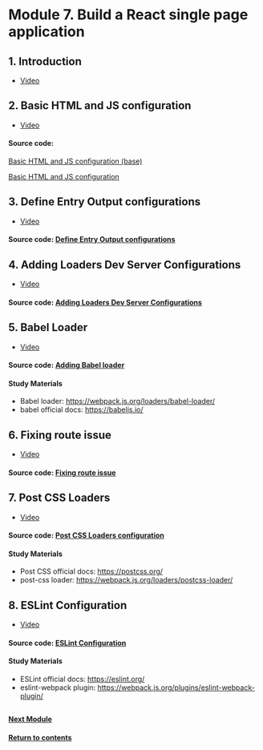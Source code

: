 # Module 7. Build a React single page application
## 1. Introduction
- [Video](https://youtu.be/mxOL2rAI78w)

## 2. Basic HTML and JS configuration
- [Video](https://youtu.be/4zSEZXC0G6E)

#### Source code: 
[Basic HTML and JS configuration (base)](https://github.com/yaskutsWeb/webpack-course/tree/master/source/module%207/1.%20Basic%20HTML%20and%20JS%20configuration%20(base)%20%5Blesson%202%5D)

[Basic HTML and JS configuration](https://github.com/yaskutsWeb/webpack-course/tree/master/source/module%207/1.%20Basic%20HTML%20and%20JS%20configuration%20%5Blesson%202%5D)

## 3. Define Entry Output configurations
- [Video](https://youtu.be/DdmZDYa1xPQ)

#### Source code: [Define Entry Output configurations](https://github.com/yaskutsWeb/webpack-course/tree/master/source/module%207/2.%20Define%20Entry%20Output%20configurations%20%5Blesson%203%5D)

## 4. Adding Loaders Dev Server Configurations
- [Video](https://youtu.be/xTTi8MIUeeg)

#### Source code: [Adding Loaders Dev Server Configurations](https://github.com/yaskutsWeb/webpack-course/tree/master/source/module%207/3.%20Adding%20Loaders%20Dev%20Server%20Configurations%20%5Blesson%204%5D)

## 5. Babel Loader
- [Video](https://youtu.be/ZTGf312IaGg)

#### Source code: [Adding Babel loader](https://github.com/yaskutsWeb/webpack-course/tree/master/source/module%207/4.%20Adding%20Babel%20loader%20%5Blesson%205%5D)

#### Study Materials
- Babel loader: https://webpack.js.org/loaders/babel-loader/
- babel official docs: https://babeljs.io/

## 6. Fixing route issue
- [Video](https://youtu.be/ltguzid-8FA)

#### Source code: [Fixing route issue](https://github.com/yaskutsWeb/webpack-course/tree/master/source/module%207/5.%20Fixing%20route%20issue%20%5Blesson%206%5D)

## 7. Post CSS Loaders
- [Video](https://youtu.be/QbGrswQ8cXE)

#### Source code: [Post CSS Loaders configuration](https://github.com/yaskutsWeb/webpack-course/tree/master/source/module%207/6.%20Post%20CSS%20Loaders%20configuration%20%5Blesson%207%5D)

#### Study Materials
- Post CSS official docs: https://postcss.org/
- post-css loader: https://webpack.js.org/loaders/postcss-loader/

## 8. ESLint Configuration
- [Video](https://youtu.be/iZpw6vFVYgs)

#### Source code: [ESLint Configuration](https://github.com/yaskutsWeb/webpack-course/tree/master/source/module%207/7.%20ESLint%20configuration%20%5Blesson%208%5D)

#### Study Materials
- ESLint official docs: https://eslint.org/
- eslint-webpack plugin: https://webpack.js.org/plugins/eslint-webpack-plugin/
  
##
#### [Next Module](https://github.com/yaskutsWeb/webpack-course/blob/master/source/module%208/Module%208.md)
#### [Return to contents](https://github.com/yaskutsWeb/webpack-course)
##
